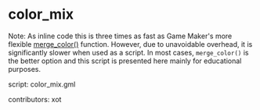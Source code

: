 color_mix
=========

Note: As inline code this is three times as fast as Game Maker's more 
flexible [merge_color()] function. However, due to unavoidable overhead, 
it is significantly slower when used as a script. In most cases,
`merge_color()` is the better option and this script is presented here 
mainly for educational purposes.

script: color_mix.gml

contributors: xot

[merge_color()]: http://docs.yoyogames.com/source/dadiospice/002_reference/drawing/color%20and%20blending/merge_color.html